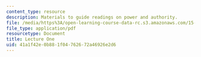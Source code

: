 ```yaml
---
content_type: resource
description: Materials to guide readings on power and authority.
file: /media/https%3A/open-learning-course-data-rc.s3.amazonaws.com/15-269b-literature-ethics-and-authority-fall-2002/41a1f42e0b881f04762672a46926e2d6_lecture1.pdf
file_type: application/pdf
resourcetype: Document
title: Lecture One
uid: 41a1f42e-0b88-1f04-7626-72a46926e2d6
---
```


